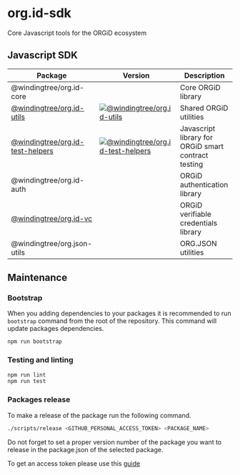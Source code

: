 # org.id-sdk
Core Javascript tools for the ORGiD ecosystem

## Javascript SDK

| Package  | Version | Description  |
|---|---|---|
| @windingtree/org.id-core |  | Core ORGiD library |
| [@windingtree/org.id-utils](packages/shared#readme) | [![@windingtree/org.id-utils](https://img.shields.io/npm/v/@windingtree/org.id-utils.svg)](https://www.npmjs.com/package/@windingtree/org.id-utils) | Shared ORGiD utilities |
| [@windingtree/org.id-test-helpers](packages/test-helpers#readme) | [![@windingtree/org.id-test-helpers](https://img.shields.io/npm/v/@windingtree/org.id-test-helpers.svg)](https://www.npmjs.com/package/@windingtree/org.id-test-helpers) | Javascript library for ORGiD smart contract testing |
| @windingtree/org.id-auth |  | ORGiD authentication library |
| [@windingtree/org.id-vc](packages/vc#readme) |  | ORGiD verifiable credentials library |
| @windingtree/org.json-utils |  | ORG.JSON utilities |

## Maintenance

### Bootstrap

When you adding dependencies to your packages it is recommended to run `bootstrap` command from the root of the repository. This command will update packages dependencies.

```bash
npm run bootstrap
```

### Testing and linting

```bash
npm run lint
npm run test
```

### Packages release

To make a release of the package run the following command.

```bash
./scripts/release <GITHUB_PERSONAL_ACCESS_TOKEN> <PACKAGE_NAME>
```

Do not forget to set a proper version number of the package you want to release in the package.json of the selected package.

To get an access token please use this [guide](https://docs.github.com/en/github/authenticating-to-github/creating-a-personal-access-token)
